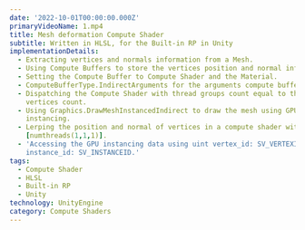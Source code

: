 ```yaml
---
date: '2022-10-01T00:00:00.000Z'
primaryVideoName: 1.mp4
title: Mesh deformation Compute Shader
subtitle: Written in HLSL, for the Built-in RP in Unity
implementationDetails:
  - Extracting vertices and normals information from a Mesh.
  - Using Compute Buffers to store the vertices position and normal information.
  - Setting the Compute Buffer to Compute Shader and the Material.
  - ComputeBufferType.IndirectArguments for the arguments compute buffer.
  - Dispatching the Compute Shader with thread groups count equal to the total
    vertices count.
  - Using Graphics.DrawMeshInstancedIndirect to draw the mesh using GPU
    instancing.
  - Lerping the position and normal of vertices in a compute shader with
    [numthreads(1,1,1)].
  - 'Accessing the GPU instancing data using uint vertex_id: SV_VERTEXID, uint
    instance_id: SV_INSTANCEID.'
tags:
  - Compute Shader
  - HLSL
  - Built-in RP
  - Unity
technology: UnityEngine
category: Compute Shaders
---
```

